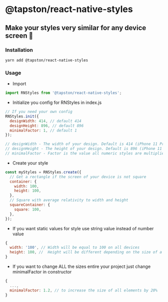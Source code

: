 # @tapston/react-native-styles
## Make your styles very similar for any device screen 📱

### Installation

`yarn add @tapston/react-native-styles`

### Usage
- Import
```js
import RNStyles from '@tapston/react-native-styles';
```
- Initialize you config for RNStyles in index.js
```js
// If you need your own config
RNStyles.init({
  designWidth: 414, // default 414
  designHeight: 896, // default 896
  minimalFactor: 1, // default 1
});

// designWidth - The width of your design. Default is 414 (iPhone 11 Pro Max).
// designHeight - The height of your design. Default is 896 (iPhone 11 Pro Max).
// minimalFactor - Factor is the value all numeric styles are multiplied by. Default minimal factor is 1.
```
- Create your style
```js
const myStyles = RNStyles.create({
  // Get a rectangle if the screen of your device is not square
  container: {
    width: 100,
    height: 100,
  },
  // Square with average relativity to width and height
  squareContainer: {
    square: 100,
  },
});
```
- If you want static values for style use string value instead of number value
```js
{
  width: '100', // Width will be equal to 100 on all devices
  height: 100, //  Height will be different depending on the size of a device
}
```
- If you want to change ALL the sizes entire your project just change minimalFactor in constructor
```js
{
  ...,
  minimalFactor: 1.2, // to increase the size of all elements by 20%
}
```
